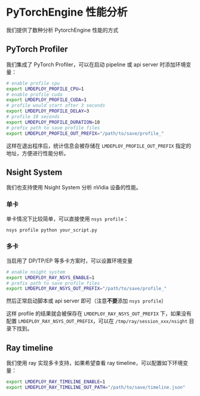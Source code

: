 # PyTorchEngine 性能分析

我们提供了数种分析 PytorchEngine 性能的方式

## PyTorch Profiler

我们集成了 PyTorch Profiler，可以在启动 pipeline 或 api server 时添加环境变量：

```bash
# enable profile cpu
export LMDEPLOY_PROFILE_CPU=1
# enable profile cuda
export LMDEPLOY_PROFILE_CUDA=1
# profile would start after 3 seconds
export LMDEPLOY_PROFILE_DELAY=3
# profile 10 seconds
export LMDEPLOY_PROFILE_DURATION=10
# prefix path to save profile files
export LMDEPLOY_PROFILE_OUT_PREFIX="/path/to/save/profile_"
```

这样在退出程序后，统计信息会被存储在 `LMDEPLOY_PROFILE_OUT_PREFIX` 指定的地址，方便进行性能分析。

## Nsight System

我们也支持使用 Nsight System 分析 nVidia 设备的性能。

### 单卡

单卡情况下比较简单，可以直接使用 `nsys profile`：

```bash
nsys profile python your_script.py
```

### 多卡

当启用了 DP/TP/EP 等多卡方案时，可以设置环境变量

```bash
# enable nsight system
export LMDEPLOY_RAY_NSYS_ENABLE=1
# prefix path to save profile files
export LMDEPLOY_RAY_NSYS_OUT_PREFIX="/path/to/save/profile_"
```

然后正常启动脚本或 api server 即可（注意**不要**添加 `nsys profile`）

这样 profile 的结果就会被保存在 `LMDEPLOY_RAY_NSYS_OUT_PREFIX` 下，如果没有配置 `LMDEPLOY_RAY_NSYS_OUT_PREFIX`，可以在 `/tmp/ray/session_xxx/nsight` 目录下找到。

## Ray timeline

我们使用 ray 实现多卡支持，如果希望查看 ray timeline，可以配置如下环境变量：

```bash
export LMDEPLOY_RAY_TIMELINE_ENABLE=1
export LMDEPLOY_RAY_TIMELINE_OUT_PATH="/path/to/save/timeline.json"
```
